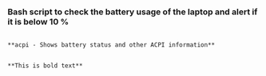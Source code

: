 ### Bash script to check the battery usage of the laptop and alert if it is below 10 %
```

**acpi - Shows battery status and other ACPI information**


**This is bold text**
